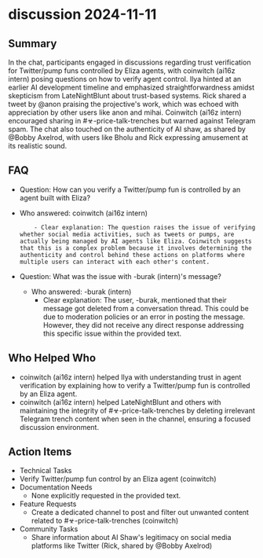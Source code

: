 # discussion 2024-11-11

## Summary

In the chat, participants engaged in discussions regarding trust verification for Twitter/pump funs controlled by Eliza
agents, with coinwitch (ai16z intern) posing questions on how to verify agent control. Ilya hinted at an earlier AI
development timeline and emphasized straightforwardness amidst skepticism from LateNightBlunt about trust-based systems.
Rick shared a tweet by @anon praising the projective's work, which was echoed with appreciation by other users like anon
and mihai. Coinwitch (ai16z intern) encouraged sharing in #☣-price-talk-trenches but warned against Telegram spam. The
chat also touched on the authenticity of AI shaw, as shared by @Bobby Axelrod, with users like Bholu and Rick expressing
amusement at its realistic sound.

## FAQ

- Question: How can you verify a Twitter/pump fun is controlled by an agent built with Eliza?
- Who answered: coinwitch (ai16z intern)

          - Clear explanation: The question raises the issue of verifying whether social media activities, such as tweets or pumps, are actually being managed by AI agents like Eliza. Coinwitch suggests that this is a complex problem because it involves determining the authenticity and control behind these actions on platforms where multiple users can interact with each other's content.

- Question: What was the issue with -burak (intern)'s message?
    - Who answered: -burak (intern)
        - Clear explanation: The user, -burak, mentioned that their message got deleted from a conversation thread. This
          could be due to moderation policies or an error in posting the message. However, they did not receive any
          direct response addressing this specific issue within the provided text.

## Who Helped Who

- coinwitch (ai16z intern) helped Ilya with understanding trust in agent verification by explaining how to verify a
  Twitter/pump fun is controlled by an Eliza agent.
- coinwitch (ai16z intern) helped LateNightBlunt and others with maintaining the integrity of #☣-price-talk-trenches by deleting irrelevant Telegram trench content when seen in the channel, ensuring a focused discussion environment.

## Action Items

- Technical Tasks
- Verify Twitter/pump fun control by an Eliza agent (coinwitch)
- Documentation Needs
    - None explicitly requested in the provided text.
- Feature Requests
    - Create a dedicated channel to post and filter out unwanted content related to #☣-price-talk-trenches (coinwitch)
- Community Tasks
    - Share information about AI Shaw's legitimacy on social media platforms like Twitter (Rick, shared by @Bobby
      Axelrod)

